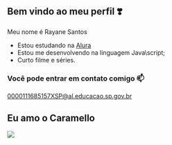 ## Bem vindo ao meu perfil ❣️

Meu nome é Rayane Santos 

- Estou estudando na [Alura](httpsntos://www.alura.com.br)
- Estou me desenvolvendo na linguagem Java\script;
- Curto filme e séries.

 ### Você pode entrar em contato comigo 📫

 0000111685157XSP@al.educacao.sp.gov.br


 ## Eu amo o Caramello

 ![](https://media1.tenor.com/m/QT62cUonZ8cAAAAC/disgust-eyeroll.gif)
  
